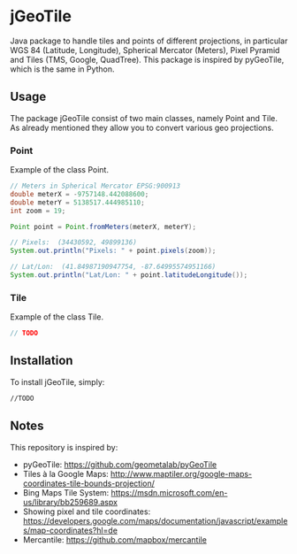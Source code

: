 # jGeoTile

Java package to handle tiles and points of different projections, in particular WGS 84 (Latitude, Longitude), Spherical Mercator (Meters), Pixel Pyramid and Tiles (TMS, Google, QuadTree). This package is inspired by pyGeoTile, which is the same in Python.

## Usage

The package jGeoTile consist of two main classes, namely Point and Tile.
As already mentioned they allow you to convert various geo projections.

### Point

Example of the class Point.

```java
// Meters in Spherical Mercator EPSG:900913
double meterX = -9757148.442088600;
double meterY = 5138517.444985110;
int zoom = 19;

Point point = Point.fromMeters(meterX, meterY);

// Pixels:  (34430592, 49899136)
System.out.println("Pixels: " + point.pixels(zoom));

// Lat/Lon:  (41.84987190947754, -87.64995574951166)
System.out.println("Lat/Lon: " + point.latitudeLongitude());
```

### Tile

Example of the class Tile.

```java
// TODO
```

## Installation

To install jGeoTile, simply:

```bash
//TODO
```

## Notes

This repository is inspired by:

 - pyGeoTile: https://github.com/geometalab/pyGeoTile
 - Tiles à la Google Maps: http://www.maptiler.org/google-maps-coordinates-tile-bounds-projection/
 - Bing Maps Tile System: https://msdn.microsoft.com/en-us/library/bb259689.aspx
 - Showing pixel and tile coordinates: https://developers.google.com/maps/documentation/javascript/examples/map-coordinates?hl=de
 - Mercantile: https://github.com/mapbox/mercantile
